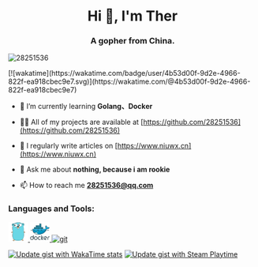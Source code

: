 <h1 align="center">Hi 👋, I'm Ther</h1>
<h3 align="center">A gopher from China.</h3>

<p align="left"> <img src="https://komarev.com/ghpvc/?username=28251536&label=Profile%20views&color=0e75b6&style=flat" alt="28251536" /> </p> 
[![wakatime](https://wakatime.com/badge/user/4b53d00f-9d2e-4966-822f-ea918cbec9e7.svg)](https://wakatime.com/@4b53d00f-9d2e-4966-822f-ea918cbec9e7)

- 🌱 I’m currently learning **Golang、Docker**

- 👨‍💻 All of my projects are available at [https://github.com/28251536](https://github.com/28251536)

- 📝 I regularly write articles on [https://www.niuwx.cn](https://www.niuwx.cn)

- 💬 Ask me about **nothing, because i am rookie**

- 📫 How to reach me **28251536@qq.com**


<h3 align="left">Languages and Tools:</h3>
<p align="left"> 
<a href="https://golang.org" target="_blank"> <img src="https://raw.githubusercontent.com/devicons/devicon/master/icons/go/go-original.svg" alt="go" width="40" height="40"/> </a>
<a href="https://www.docker.com/" target="_blank"> <img src="https://raw.githubusercontent.com/devicons/devicon/master/icons/docker/docker-original-wordmark.svg" alt="docker" width="40" height="40"/> </a> 
<a href="https://git-scm.com/" target="_blank"> <img src="https://www.vectorlogo.zone/logos/git-scm/git-scm-icon.svg" alt="git" width="40" height="40"/> </a> </p>

[![Update gist with WakaTime stats](https://github.com/28251536/waka-box/actions/workflows/schedule.yml/badge.svg)](https://github.com/28251536/waka-box/actions/workflows/schedule.yml)  [![Update gist with Steam Playtime](https://github.com/28251536/steam-box/actions/workflows/schedule.yml/badge.svg)](https://github.com/28251536/steam-box/actions/workflows/schedule.yml)
